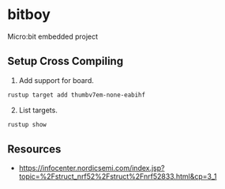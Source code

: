 # bitboy

Micro:bit embedded project

## Setup Cross Compiling

1. Add support for board.

```bash
rustup target add thumbv7em-none-eabihf
```

2. List targets.

```bash
rustup show
```

## Resources

- <https://infocenter.nordicsemi.com/index.jsp?topic=%2Fstruct_nrf52%2Fstruct%2Fnrf52833.html&cp=3_1>
